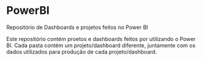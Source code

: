 # PowerBI
Repositório de Dashboards e projetos feitos no Power BI

Este repositório contém proetos e dashboards feitos por utilizando o Power BI. Cada pasta contém um projeto/dashboard diferente, juntamente com os dados utilizados para produção de cada projeto/dashboard.

